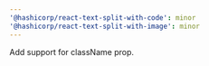 ```yaml
---
'@hashicorp/react-text-split-with-code': minor
'@hashicorp/react-text-split-with-image': minor
---
```


Add support for className prop.
